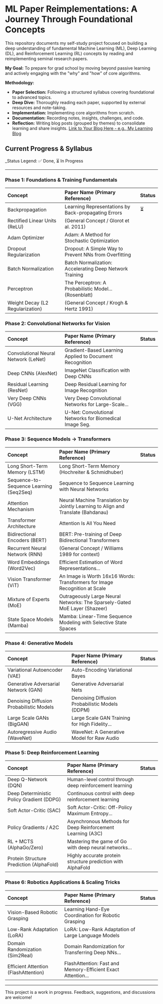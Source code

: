 # ML Paper Reimplementations: A Journey Through Foundational Concepts

This repository documents my self-study project focused on building a deep understanding of fundamental Machine Learning (ML), Deep Learning (DL), and Reinforcement Learning (RL) concepts by reading and reimplementing seminal research papers.

**My Goal:** To prepare for grad school by moving beyond passive learning and actively engaging with the "why" and "how" of core algorithms.

**Methodology:**

- **Paper Selection:** Following a structured syllabus covering foundational to advanced topics.
- **Deep Dive:** Thoroughly reading each paper, supported by external resources and note-taking.
- **Implementation:** Implementing core algorithms from scratch.
- **Documentation:** Recording notes, insights, challenges, and code.
- **Reflection:** Writing blog posts (grouped by themes) to consolidate learning and share insights. [Link to Your Blog Here - e.g., My Learning Blog](https://yourblog.example.com)

## Current Progress & Syllabus

\_Status Legend: ✅ Done, ⏳ In Progress

---

### Phase 1: Foundations & Training Fundamentals

| Concept                          | Paper Name (Primary Reference)                          | Status |
| :------------------------------- | :------------------------------------------------------ | :----- |
| Backpropagation                  | Learning Representations by Back-propagating Errors     | ⏳     |
| Rectified Linear Units (ReLU)    | (General Concept / Glorot et al. 2011)                  |        |
| Adam Optimizer                   | Adam: A Method for Stochastic Optimization              |        |
| Dropout Regularization           | Dropout: A Simple Way to Prevent NNs from Overfitting   |        |
| Batch Normalization              | Batch Normalization: Accelerating Deep Network Training |        |
| Perceptron                       | The Perceptron: A Probabilistic Model... (Rosenblatt)   |        |
| Weight Decay (L2 Regularization) | (General Concept / Krogh & Hertz 1991)                  |        |

### Phase 2: Convolutional Networks for Vision

| Concept                              | Paper Name (Primary Reference)                          | Status |
| :----------------------------------- | :------------------------------------------------------ | :----- |
| Convolutional Neural Network (LeNet) | Gradient-Based Learning Applied to Document Recognition |        |
| Deep CNNs (AlexNet)                  | ImageNet Classification with Deep CNNs                  |        |
| Residual Learning (ResNet)           | Deep Residual Learning for Image Recognition            |        |
| Very Deep CNNs (VGG)                 | Very Deep Convolutional Networks for Large-Scale...     |        |
| U-Net Architecture                   | U-Net: Convolutional Networks for Biomedical Image Seg. |        |

### Phase 3: Sequence Models → Transformers

| Concept                                 | Paper Name (Primary Reference)                                                   | Status |
| :-------------------------------------- | :------------------------------------------------------------------------------- | :----- |
| Long Short-Term Memory (LSTM)           | Long Short-Term Memory (Hochreiter & Schmidhuber)                                |        |
| Sequence-to-Sequence Learning (Seq2Seq) | Sequence to Sequence Learning with Neural Networks                               |        |
| Attention Mechanism                     | Neural Machine Translation by Jointly Learning to Align and Translate (Bahdanau) |        |
| Transformer Architecture                | Attention Is All You Need                                                        |        |
| Bidirectional Encoders (BERT)           | BERT: Pre-training of Deep Bidirectional Transformers                            |        |
| Recurrent Neural Network (RNN)          | (General Concept / Williams 1989 for context)                                    |        |
| Word Embeddings (Word2Vec)              | Efficient Estimation of Word Representations...                                  |        |
| Vision Transformer (ViT)                | An Image is Worth 16x16 Words: Transformers for Image Recognition at Scale       |        |
| Mixture of Experts (MoE)                | Outrageously Large Neural Networks: The Sparsely-Gated MoE Layer (Shazeer)       |        |
| State Space Models (Mamba)              | Mamba: Linear-Time Sequence Modeling with Selective State Spaces                 |        |

### Phase 4: Generative Models

| Concept                                  | Paper Name (Primary Reference)                  | Status |
| :--------------------------------------- | :---------------------------------------------- | :----- |
| Variational Autoencoder (VAE)            | Auto-Encoding Variational Bayes                 |        |
| Generative Adversarial Network (GAN)     | Generative Adversarial Nets                     |        |
| Denoising Diffusion Probabilistic Models | Denoising Diffusion Probabilistic Models (DDPM) |        |
| Large Scale GANs (BigGAN)                | Large Scale GAN Training for High Fidelity...   |        |
| Autoregressive Audio (WaveNet)           | WaveNet: A Generative Model for Raw Audio       |        |

### Phase 5: Deep Reinforcement Learning

| Concept                                   | Paper Name (Primary Reference)                              | Status |
| :---------------------------------------- | :---------------------------------------------------------- | :----- |
| Deep Q-Network (DQN)                      | Human-level control through deep reinforcement learning     |        |
| Deep Deterministic Policy Gradient (DDPG) | Continuous control with deep reinforcement learning         |        |
| Soft Actor-Critic (SAC)                   | Soft Actor-Critic: Off-Policy Maximum Entropy...            |        |
| Policy Gradients / A2C                    | Asynchronous Methods for Deep Reinforcement Learning (A3C)  |        |
| RL + MCTS (AlphaGo/Zero)                  | Mastering the game of Go with deep neural networks...       |        |
| Protein Structure Prediction (AlphaFold)  | Highly accurate protein structure prediction with AlphaFold |        |

### Phase 6: Robotics Applications & Scaling Tricks

| Concept                              | Paper Name (Primary Reference)                               | Status |
| :----------------------------------- | :----------------------------------------------------------- | :----- |
| Vision-Based Robotic Grasping        | Learning Hand-Eye Coordination for Robotic Grasping          |        |
| Low-Rank Adaptation (LoRA)           | LoRA: Low-Rank Adaptation of Large Language Models           |        |
| Domain Randomization (Sim2Real)      | Domain Randomization for Transferring Deep NNs...            |        |
| Efficient Attention (FlashAttention) | FlashAttention: Fast and Memory-Efficient Exact Attention... |        |

---

This project is a work in progress. Feedback, suggestions, and discussions are welcome!
